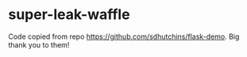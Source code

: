 # super-leak-waffle

Code copied from repo https://github.com/sdhutchins/flask-demo. Big thank you to them!
